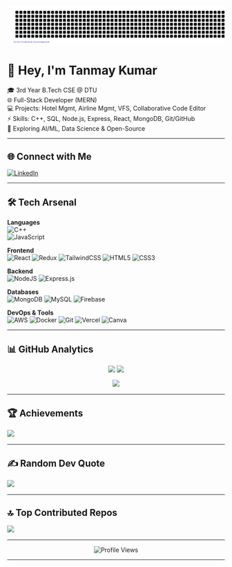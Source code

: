![gitartwork](gitartwork.svg)

# 👋 Hey, I'm Tanmay Kumar  

🎓 3rd Year B.Tech CSE @ DTU  
🌐 Full-Stack Developer (MERN)  
💻 Projects: Hotel Mgmt, Airline Mgmt, VFS, Collaborative Code Editor  
⚡ Skills: C++, SQL, Node.js, Express, React, MongoDB, Git/GitHub  
🤖 Exploring AI/ML, Data Science & Open-Source  

---

## 🌐 Connect with Me  
[![LinkedIn](https://img.shields.io/badge/LinkedIn-%230077B5.svg?style=for-the-badge&logo=linkedin&logoColor=white)](https://linkedin.com/in/tanmay-kumar-058b98322)  

---

## 🛠️ Tech Arsenal  

**Languages**  
![C++](https://img.shields.io/badge/c++-%2300599C.svg?style=for-the-badge&logo=c%2B%2B&logoColor=white)  
![JavaScript](https://img.shields.io/badge/javascript-%23323330.svg?style=for-the-badge&logo=javascript&logoColor=%23F7DF1E)  

**Frontend**  
![React](https://img.shields.io/badge/react-%2320232a.svg?style=for-the-badge&logo=react&logoColor=%2361DAFB) 
![Redux](https://img.shields.io/badge/redux-%23593d88.svg?style=for-the-badge&logo=redux&logoColor=white) 
![TailwindCSS](https://img.shields.io/badge/tailwindcss-%2338B2AC.svg?style=for-the-badge&logo=tailwind-css&logoColor=white) 
![HTML5](https://img.shields.io/badge/html5-%23E34F26.svg?style=for-the-badge&logo=html5&logoColor=white) 
![CSS3](https://img.shields.io/badge/css3-%231572B6.svg?style=for-the-badge&logo=css3&logoColor=white)  

**Backend**  
![NodeJS](https://img.shields.io/badge/node.js-6DA55F?style=for-the-badge&logo=node.js&logoColor=white) 
![Express.js](https://img.shields.io/badge/express.js-%23404d59.svg?style=for-the-badge&logo=express&logoColor=%2361DAFB)  

**Databases**  
![MongoDB](https://img.shields.io/badge/MongoDB-%234ea94b.svg?style=for-the-badge&logo=mongodb&logoColor=white) 
![MySQL](https://img.shields.io/badge/mysql-4479A1.svg?style=for-the-badge&logo=mysql&logoColor=white) 
![Firebase](https://img.shields.io/badge/firebase-%23039BE5.svg?style=for-the-badge&logo=firebase)  

**DevOps & Tools**  
![AWS](https://img.shields.io/badge/AWS-%23FF9900.svg?style=for-the-badge&logo=amazon-aws&logoColor=white) 
![Docker](https://img.shields.io/badge/docker-%230db7ed.svg?style=for-the-badge&logo=docker&logoColor=white) 
![Git](https://img.shields.io/badge/git-%23F05033.svg?style=for-the-badge&logo=git&logoColor=white) 
![Vercel](https://img.shields.io/badge/vercel-%23000000.svg?style=for-the-badge&logo=vercel&logoColor=white) 
![Canva](https://img.shields.io/badge/Canva-%2300C4CC.svg?style=for-the-badge&logo=Canva&logoColor=white)  

---

## 📊 GitHub Analytics  

<p align="center">
  <img src="https://github-readme-stats.vercel.app/api?username=MAQ-1&theme=tokyonight&hide_border=false&include_all_commits=true&count_private=true" height="170"/>
  <img src="https://github-readme-streak-stats.herokuapp.com/?user=MAQ-1&theme=tokyonight&hide_border=false" height="170"/>
</p>

<p align="center">
  <img src="https://github-readme-stats.vercel.app/api/top-langs/?username=MAQ-1&theme=tokyonight&hide_border=false&layout=compact" height="170"/>
</p>

---

## 🏆 Achievements  

![](https://github-profile-trophy.vercel.app/?username=MAQ-1&theme=onestar&no-frame=false&no-bg=true&margin-w=8)

---

## ✍️ Random Dev Quote  
![](https://quotes-github-readme.vercel.app/api?type=horizontal&theme=tokyonight)

---

## 🔝 Top Contributed Repos  
![](https://github-contributor-stats.vercel.app/api?username=MAQ-1&limit=5&theme=tokyonight&combine_all_yearly_contributions=true)

---

<p align="center">
  <img src="https://visitcount.itsvg.in/api?id=MAQ-1&icon=2&color=6" alt="Profile Views" />
</p>

---
